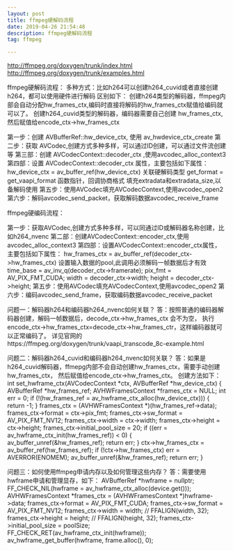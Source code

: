 ```yaml
---
layout: post
title: ffmpeg硬解码流程
date: 2019-04-26 21:54:48
description: ffmpeg硬解码流程
tag: ffmpeg

---
```

http://ffmpeg.org/doxygen/trunk/index.html
http://ffmpeg.org/doxygen/trunk/examples.html


ffmpeg硬解码流程：
多种方式：比如h264可以创建h264_cuvid或者直接创建h264，都可以使用硬件进行解码
区别如下：
创建h264类型的解码器，ffmpeg内部会自动分配hw_frames_ctx,编码时直接将解码的hw_frames_ctx赋值给编码就可以了。
创建h264_cuvid类型的解码器，编码器需要自己创建 hw_frames_ctx,然后赋值给encode_ctx->hw_frames_ctx

第一步：创建 AVBufferRef::hw_device_ctx, 使用 av_hwdevice_ctx_create
第二步：获取 AVCodec,创建方式多种多样，可以通过ID创建，可以通过文件流创建等
第三部：创建 AVCodecContext::decoder_ctx ,使用avcodec_alloc_context3
第四部：设置 AVCodecContext::decoder_ctx 属性，主要包括如下属性：
hw_device_ctx = av_buffer_ref(hw_device_ctx) 关联硬解码类型
get_format = get_vaapi_format 函数指针，回调协商格式
填充extradata和extradata_size,以备解码使用
第五步：使用AVCodec填充AVCodecContext,使用avcodec_open2
第六步：解码avcodec_send_packet，获取解码数据avcodec_receive_frame

ffmpeg硬编码流程：

第一步：获取AVCodec,创建方式多种多样，可以同通过ID或解码器名称创建，比如h264_nvenc
第二部：创建AVCodecContext::encoder_ctx,使用avcodec_alloc_context3
第四部：设置AVCodecContext::encoder_ctx属性，主要包括如下属性：
hw_frames_ctx = av_buffer_ref(decoder_ctx->hw_frames_ctx) 
设置输入数据的pool,此调用必须解码一帧数据后才有效
time_base = av_inv_q(decoder_ctx->framerate);
pix_fmt   = AV_PIX_FMT_CUDA;
width     = decoder_ctx->width;
height    = decoder_ctx->height;
第五步：使用AVCodec填充AVCodecContext,使用avcodec_open2
第六步：编码avcodec_send_frame，获取编码数据avcodec_receive_packet

问题一：解码器h264和编码器h264_nvenc如何关联？
答：按照普通的编码器解码器创建，解码一帧数据后，decode_ctx->hw_frames_ctx 会不为空，
执行encode_ctx->hw_frames_ctx=decode_ctx->hw_frames_ctr，这样编码器就可以正常编码了。
详见官网的https://ffmpeg.org/doxygen/trunk/vaapi_transcode_8c-example.html

问题二：解码器h264_cuvid和编码器h264_nvenc如何关联？
答：如果是h264_cuvid解码器，ffmepg内部不会自动创建hw_frames_ctx，需要手动创建hw_frames_ctx，
然后赋值给encode_ctx->hw_frames_ctx。
创建方法如下：
    int set_hwframe_ctx(AVCodecContext *ctx, AVBufferRef *hw_device_ctx)
    {
        AVBufferRef *hw_frames_ref;
        AVHWFramesContext *frames_ctx = NULL;
        int err = 0;
        if (!(hw_frames_ref = av_hwframe_ctx_alloc(hw_device_ctx)))
        {
            return -1;
        }
        frames_ctx = (AVHWFramesContext *)(hw_frames_ref->data);
        frames_ctx->format = ctx->pix_fmt;
        frames_ctx->sw_format = AV_PIX_FMT_NV12;
        frames_ctx->width = ctx->width;
        frames_ctx->height = ctx->height;
        frames_ctx->initial_pool_size = 20;
        if ((err = av_hwframe_ctx_init(hw_frames_ref)) < 0)
        {
            av_buffer_unref(&hw_frames_ref);
            return err;
        }
        ctx->hw_frames_ctx = av_buffer_ref(hw_frames_ref);
        if (!ctx->hw_frames_ctx)
            err = AVERROR(ENOMEM);
        av_buffer_unref(&hw_frames_ref);
        return err;
    }

问题三：如何使用ffmpeg申请内存以及如何管理这些内存？
答：需要使用hwframe申请和管理显存，如下：
AVBufferRef *hwframe = nullptr;
FF_CHECK_NIL(hwframe = av_hwframe_ctx_alloc(device.get()));
AVHWFramesContext *frames_ctx = (AVHWFramesContext *)hwframe->data;
frames_ctx->format = AV_PIX_FMT_CUDA;
frames_ctx->sw_format = AV_PIX_FMT_NV12;
frames_ctx->width = width;   // FFALIGN(width, 32);
frames_ctx->height = height; // FFALIGN(height, 32);
frames_ctx->initial_pool_size = poolSize;
FF_CHECK_RET(av_hwframe_ctx_init(hwframe));
av_hwframe_get_buffer(hwframe, frame.alloc(), 0);
